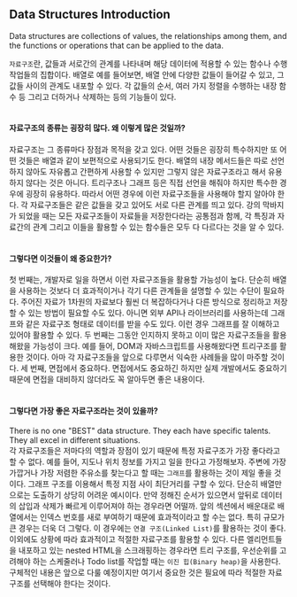 ## Data Structures Introduction

Data structures are collections of values, the relationships among them, and the functions or operations that can be applied to the data.

`자료구조`란, 값들과 서로간의 관계를 나타내며 해당 데이터에 적용할 수 있는 함수나 수행 작업들의 집합이다. 배열로 예를 들어보면, 배열 안에 다양한 값들이 들어갈 수 있고, 그 값들 사이의 관계도 내포할 수 있다. 각 값들의 순서, 여러 가지 정렬을 수행하는 내장 함수 등 그리고 더하거나 삭제하는 등의 기능들이 있다.
<br></br>

#### 자료구조의 종류는 굉장히 많다. 왜 이렇게 많은 것일까?

자료구조는 그 종류마다 장점과 목적을 갖고 있다. 어떤 것들은 굉장히 특수하지만 또 어떤 것들은 배열과 같이 보편적으로 사용되기도 한다. 배열의 내장 메서드들은 따로 선언하지 않아도 자유롭고 간편하게 사용할 수 있지만 그렇지 않은 자료구조라고 해서 유용하지 않다는 것은 아니다. 트리구조나 그래프 등은 직접 선언을 해줘야 하지만 특수한 경우에 굉장히 유용하다. 따라서 어떤 경우에 이런 자료구조들을 사용해야 할지 알아야 한다. 각 자료구조들은 같은 값들을 갖고 있어도 서로 다른 관계를 띄고 있다. 강의 막바지가 되었을 때는 모든 자료구조들이 자료들을 저장한다라는 공통점과 함께, 각 특징과 자료간의 관계 그리고 이들을 활용할 수 있는 함수들은 모두 다 다르다는 것을 알 수 있다.
<br></br>

#### 그렇다면 이것들이 왜 중요한가?

첫 번째는, 개발자로 일을 하면서 이런 자료구조들을 활용할 가능성이 높다. 단순히 배열을 사용하는 것보다 더 효과적이거나 각기 다른 관계들을 설명할 수 있는 수단이 필요하다. 주어진 자료가 1차원의 자료보다 훨씬 더 복잡하다거나 다른 방식으로 정리하고 저장할 수 있는 방법이 필요할 수도 있다. 아니면 외부 API나 라이브러리를 사용하는데 그래프와 같은 자료구조 형태로 데이터를 받을 수도 있다. 이런 경우 그래프를 잘 이해하고 있어야 활용할 수 있다.
두 번째는 그동안 인지하지 못하고 이미 많은 자료구조들을 활용해왔을 가능성이 크다. 예를 들어, DOM과 자바스크립트를 사용해왔다면 트리구조를 활용한 것이다. 아마 각 자료구조들을 앞으로 다루면서 익숙한 사례들을 많이 마주할 것이다.
세 번째, 면접에서 중요하다. 면접에서도 중요하긴 하지만 실제 개발에서도 중요하기 때문에 면접을 대비하지 않더라도 꼭 알아두면 좋은 내용이다.
<br></br>

#### 그렇다면 가장 좋은 자료구조라는 것이 있을까?

There is no one "BEST" data structure. They each have specific talents. They all excel in different situations.  
각 자료구조들은 저마다의 역할과 장점이 있기 때문에 특정 자료구조가 가장 좋다라고 할 수 없다.
예를 들어, 지도나 위치 정보를 가지고 일을 한다고 가정해보자. 주변에 가장 가깝거나 가장 저렴한 주유소를 찾는다고 할 때는 `그래프`를 활용하는 것이 제일 좋을 것이다. 그래프 구조를 이용해서 특정 지점 사이 최단거리를 구할 수 있다. 단순히 배열만으로는 도출하기 상당히 어려운 예시이다.
만약 정해진 순서가 있으면서 앞뒤로 데이터의 삽입과 삭제가 빠르게 이루어져야 하는 경우라면 어떨까. 앞의 섹션에서 배운대로 배열에서는 인덱스 번호를 새로 부여하기 때문에 효과적이라고 할 수는 없다. 특히 규모가 큰 경우는 더욱 더 그렇다. 이 경우에는 `연결 구조(Linked List)`를 활용하는 것이 좋다.
이외에도 상황에 따라 효과적이고 적절한 자료구조를 활용할 수 있다. 다른 엘리먼트들을 내포하고 있는 nested HTML을 스크래핑하는 경우라면 트리 구조를, 우선순위를 고려해야 하는 스케줄러나 Todo list를 작업할 때는 `이진 힙(Binary heap)`을 사용한다.
구체적인 내용은 앞으로 다룰 예정이지만 여기서 중요한 것은 필요에 따라 적절한 자료구조를 선택해야 한다는 것이다.
